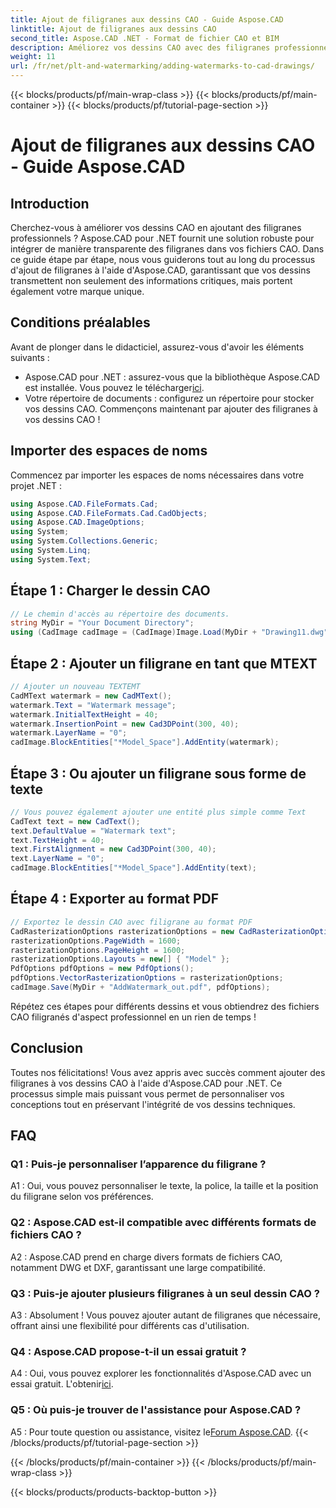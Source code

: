 ```yaml
---
title: Ajout de filigranes aux dessins CAO - Guide Aspose.CAD
linktitle: Ajout de filigranes aux dessins CAO
second_title: Aspose.CAD .NET - Format de fichier CAO et BIM
description: Améliorez vos dessins CAO avec des filigranes professionnels à l'aide d'Aspose.CAD pour .NET. Suivez notre guide étape par étape pour des conceptions personnalisées et attrayantes.
weight: 11
url: /fr/net/plt-and-watermarking/adding-watermarks-to-cad-drawings/
---
```


{{< blocks/products/pf/main-wrap-class >}}
{{< blocks/products/pf/main-container >}}
{{< blocks/products/pf/tutorial-page-section >}}

# Ajout de filigranes aux dessins CAO - Guide Aspose.CAD

## Introduction

Cherchez-vous à améliorer vos dessins CAO en ajoutant des filigranes professionnels ? Aspose.CAD pour .NET fournit une solution robuste pour intégrer de manière transparente des filigranes dans vos fichiers CAO. Dans ce guide étape par étape, nous vous guiderons tout au long du processus d'ajout de filigranes à l'aide d'Aspose.CAD, garantissant que vos dessins transmettent non seulement des informations critiques, mais portent également votre marque unique.

## Conditions préalables

Avant de plonger dans le didacticiel, assurez-vous d'avoir les éléments suivants :
-  Aspose.CAD pour .NET : assurez-vous que la bibliothèque Aspose.CAD est installée. Vous pouvez le télécharger[ici](https://releases.aspose.com/cad/net/).
- Votre répertoire de documents : configurez un répertoire pour stocker vos dessins CAO.
Commençons maintenant par ajouter des filigranes à vos dessins CAO !

## Importer des espaces de noms

Commencez par importer les espaces de noms nécessaires dans votre projet .NET :

```csharp
using Aspose.CAD.FileFormats.Cad;
using Aspose.CAD.FileFormats.Cad.CadObjects;
using Aspose.CAD.ImageOptions;
using System;
using System.Collections.Generic;
using System.Linq;
using System.Text;
```

## Étape 1 : Charger le dessin CAO

```csharp
// Le chemin d'accès au répertoire des documents.
string MyDir = "Your Document Directory";
using (CadImage cadImage = (CadImage)Image.Load(MyDir + "Drawing11.dwg")) {
```

## Étape 2 : Ajouter un filigrane en tant que MTEXT

```csharp
// Ajouter un nouveau TEXTEMT
CadMText watermark = new CadMText();
watermark.Text = "Watermark message";
watermark.InitialTextHeight = 40;
watermark.InsertionPoint = new Cad3DPoint(300, 40);
watermark.LayerName = "0";
cadImage.BlockEntities["*Model_Space"].AddEntity(watermark);
```

## Étape 3 : Ou ajouter un filigrane sous forme de texte

```csharp
// Vous pouvez également ajouter une entité plus simple comme Text
CadText text = new CadText();
text.DefaultValue = "Watermark text";
text.TextHeight = 40;
text.FirstAlignment = new Cad3DPoint(300, 40);
text.LayerName = "0";
cadImage.BlockEntities["*Model_Space"].AddEntity(text);
```

## Étape 4 : Exporter au format PDF

```csharp
// Exportez le dessin CAO avec filigrane au format PDF
CadRasterizationOptions rasterizationOptions = new CadRasterizationOptions();
rasterizationOptions.PageWidth = 1600;
rasterizationOptions.PageHeight = 1600;
rasterizationOptions.Layouts = new[] { "Model" };
PdfOptions pdfOptions = new PdfOptions();
pdfOptions.VectorRasterizationOptions = rasterizationOptions;
cadImage.Save(MyDir + "AddWatermark_out.pdf", pdfOptions);
```

Répétez ces étapes pour différents dessins et vous obtiendrez des fichiers CAO filigranés d'aspect professionnel en un rien de temps !

## Conclusion

Toutes nos félicitations! Vous avez appris avec succès comment ajouter des filigranes à vos dessins CAO à l'aide d'Aspose.CAD pour .NET. Ce processus simple mais puissant vous permet de personnaliser vos conceptions tout en préservant l'intégrité de vos dessins techniques.

## FAQ

### Q1 : Puis-je personnaliser l’apparence du filigrane ?

A1 : Oui, vous pouvez personnaliser le texte, la police, la taille et la position du filigrane selon vos préférences.

### Q2 : Aspose.CAD est-il compatible avec différents formats de fichiers CAO ?

A2 : Aspose.CAD prend en charge divers formats de fichiers CAO, notamment DWG et DXF, garantissant une large compatibilité.

### Q3 : Puis-je ajouter plusieurs filigranes à un seul dessin CAO ?

A3 : Absolument ! Vous pouvez ajouter autant de filigranes que nécessaire, offrant ainsi une flexibilité pour différents cas d'utilisation.

### Q4 : Aspose.CAD propose-t-il un essai gratuit ?

A4 : Oui, vous pouvez explorer les fonctionnalités d'Aspose.CAD avec un essai gratuit. L'obtenir[ici](https://releases.aspose.com/).

### Q5 : Où puis-je trouver de l'assistance pour Aspose.CAD ?

 A5 : Pour toute question ou assistance, visitez le[Forum Aspose.CAD](https://forum.aspose.com/c/cad/19).
{{< /blocks/products/pf/tutorial-page-section >}}

{{< /blocks/products/pf/main-container >}}
{{< /blocks/products/pf/main-wrap-class >}}

{{< blocks/products/products-backtop-button >}}
